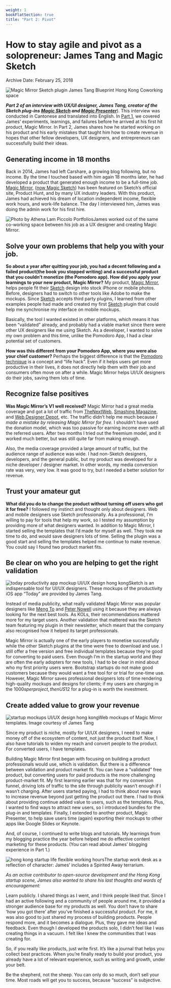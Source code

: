```yaml
---
weight: 1
bookFlatSection: true
title: "Part 2: Pivot"
---
```



# How to stay agile and pivot as a solopreneur: James Tang and Magic Sketch

Archive Date: February 25, 2018

 ![Magic Mirror Sketch plugin James Tang Blueprint Hong Kong Coworking space](https://i2.wp.com/b3p0.org/wp-content/uploads/2018/02/Startups-and-Founders-HK-9070.jpg?fit=900%252C598&quality=95&ssl=1) 

***Part 2 of an interview with UX/UI designer, James Tang, creator of the Sketch plug-ins [***Magic Sketch***](http://magicsketch.io/) and [***Magic Presenter***](http://magicsketch.io/)***). This interview was conducted in Cantonese and translated into English. In [Part 1](https://wp.me/p9ydA1-f2), we covered James’ experiments, learnings, and failures before he arrived at his first hit product, Magic Mirror. In Part 2, James shares how he started working on his product and his early mistakes that taught him how to create revenue in hopes that other fellow developers, UX designers, and entrepreneurs can successfully build their ideas.

## Generating income in 18 months

Back in 2014, James had left Carshare, a growing blog following, but no income. By the time I touched based with him again 18 months later, he had developed a product that generated enough income to be a full-time job. [Magic Mirror](http://magicsketch.io/mirror/), [(](http://magicsketch.io/)[now Magic Sketch](http://magicsketch.io/)) has been featured on Sketch’s official site, Product Hunt, and by many UX industry leaders. With this product, James had achieved his dream of location independent income, flexible work hours, and work-life balance. The day I interviewed him, James was doing the admin work for his first hire.

 ![Photo by Athena Lam Piccolo Portfolios](https://i1.wp.com/b3p0.org/wp-content/uploads/2018/02/Startups-and-Founders-HK-9039.jpg?resize=900%252C598&quality=95&ssl=1)James worked out of the same co-working space between his job as a UX designer and creating Magic Mirror. 

## Solve your own problems that help you with your job.

**So about a year after quitting your job, you had a decent following and a failed product(the book you stopped writing) and a successful product that you couldn’t monetize (the Pomodoro app). How did you apply your learnings to your new product, Magic Mirror?**
 My product, [Magic Mirror](http://magicsketch.io/mirror/?src=old), helps people fit their [Sketch](https://www.sketchapp.com/) design into stock iPhone or mobile photos. Before, designers had to switch to other tools like Adobe to make the mockups. Since [Sketch](https://www.sketchapp.com/) accepts third party plugins, I learned from other examples people had made and created my first [Sketch](https://www.sketchapp.com/) plugin that could help me synchronise my interface on mobile mockups.

Basically, the tool I wanted existed in other platforms, which means it has been “validated” already, and probably had a viable market since there were other UX designers like me using Sketch. As a developer, I wanted to solve my own problem and this time, unlike the Pomodoro App, I had a clear potential set of customers.

**How was this different from your Pomodoro App, where you were also your chief customer?**
 Perhaps the biggest difference is that the [Pomodoro technique](https://en.wikipedia.org/wiki/Pomodoro_Technique) is a concept and “life hack”. Even if it helps users get more productive in their lives, it does not directly help them with their job and consumers often move on after a while. Magic Mirror helps UI/UX designers do their jobs, saving them lots of time.

## Recognize false positives

**Was Magic Mirror’s V1 well received?**
 Magic Mirror had a great media coverage and got a lot of traffic from [TheNextWeb](http://thenextweb.com/dd/2015/08/03/magic-mirror-for-sketch-3-lets-you-quickly-create-hands-on-mockups-of-your-apps/), [Smashing Magazine](https://www.smashingmagazine.com/smashing-newsletter-issue-142/), and [Web Designer Depot](http://www.webdesignerdepot.com/2015/08/25-fresh-tools-for-web-design/), etc. The traffic didn’t help me much because *I made a mistake by releasing Magic Mirror for free.* I shouldn’t have used the donation model, which was too passive for earning income even with all the referred users. After two months I tried out the freemium model, and it worked much better, but was still quite far from making enough.

Also, the media coverage provided a large amount of traffic, but the audience range of audience was wide. I had non-Sketch designers, developers, and the general public, but my product was developed for a niche developer / designer market. In other words, my media conversion rate was very, very low. It was good to try, but I needed a better solution for revenue.

## Trust your amateur gut

**What did you do to change the product without turning off users who got it for free?**
 I followed my instinct and thought only about designers. Web and mobile designers use Sketch professionally. As a professional, I’m willing to pay for tools that help my work, so I tested my assumption by providing more of what designers wanted. In addition to Magic Mirror, I started selling the templates that I’d made for myself as well. They took me time to do, and would save designers lots of time. Selling the plugin was a good start and selling the templates helped me continue to make revenue. You could say I found two product market fits.

## Be clear on who you are helping to get the right validation

 ![today productivity app mockup UI/UX design hong kong](https://i1.wp.com/b3p0.org/wp-content/uploads/2018/02/today1-copy.png?resize=900%252C585&quality=95&ssl=1)Sketch is an indispensable tool for UI/UX designers. These mockups of the productivity iOS app “Today” are provided by James Tang. 

Instead of media publicity, what really validated Magic Mirror was popular designers like [Meng To](http://mengto.com/) and [Peter Nowell](http://pnowell.com/) using it because they are always looking for the next best tools. As KOLs, their recommendations mattered more for my target users. Another validation that mattered was the Sketch team featuring my plugin in their newsletter, which meant that the company also recognised how it helped its target professionals.

Magic Mirror is actually one of the early players to monetise successfully while the other Sketch plugins at the time were free to download and use. I still offer a free version and free individual templates because they’re good for converting to paid users. Even though I’m in the startup world and they are often the early adopters for new tools, I had to be clear in mind about who my first priority users were. Bootstrap startups do not make good customers because they would want a free tool for or trial for one-time use. However, Magic Mirror saves professional designers lots of time rendering high-quality mockups and designs for clients; if my users are charging in the $1000s per project, then US$12 for a plug-in is worth the investment.

## Create added value to grow your revenue

 ![startup mockups UI/UX design hong kong](https://i2.wp.com/b3p0.org/wp-content/uploads/2018/02/ms2-copy.png?resize=900%252C396&quality=95&ssl=1)Web mockups of Magic Mirror templates. Image courtesy of James Tang 

Since my product is niche, mostly for UI/UX designers, I need to make money off of the ecosystem of content, not just the product itself. Now, I also have tutorials to widen my reach and convert people to the product. For converted users, I have templates.

Building Magic Mirror first began with focusing on building a product professionals would use, which is validation. But there is a difference between validation and product market fit. You can have a “validated” free product, but converting users for paid products is the more challenging product-market fit. My first learning earlier was that for my conversion funnel, driving lots of traffic to the site through publicity wasn’t enough if I wasn’t charging. After users started paying, I had to think about new ways to increase revenue beyond just getting the product out there. I had to think about providing continue added value to users, such as the templates. Plus, I wanted to find ways to attract new users, so I introduced bundles for the plug-in and templates. Finally, I extended to another product, Magic Presenter, to help save users time (again) exporting their mockups to other apps like Google Slides or Keynote.

And, of course, I continued to write blogs and tutorials. My learnings from my blogging practice the year before helped me do effective content marketing for these products. (You can read about James’ blogging experience in Part 1.)

 ![hong kong startup life flexible working hours](https://i2.wp.com/b3p0.org/wp-content/uploads/2018/02/Startups-and-Founders-HK-9043.jpg?resize=900%252C598&quality=95&ssl=1)The startup work desk as a reflection of character: James’ includes a Spirited Away terrarium. 

*As an active contributor to open-source development and the Hong Kong startup scene, James also wanted to share his last thoughts and words of encouragement:*

Learn publicly. I shared things as I went, and I think people liked that. Since I had an active following and a community of people around me, it provided a stronger audience base for my products as well. You don’t have to share ‘how you got there’ after you’ve finished a successful product. For me, it was also good to just shared my process of building products. People respond more, and it becomes a dialogue. Plus, they gave me ideas and feedback. Even though I developed the products solo, I didn’t feel like I was creating things in a vacuum. I felt like I knew the communities that I was creating for.

So, if you really like products, just write first. It’s like a journal that helps you collect best practices. When you’re finally ready to build your product, you already have a lot of relevant experience, such as writing and growth, under your belt.

Be the shepherd, not the sheep. You can only do so much, don’t sell your time. Most roads will get you to success, because “success” is subjective.